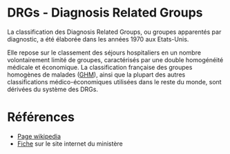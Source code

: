 # DRGs - Diagnosis Related Groups
<!-- SPDX-License-Identifier: MPL-2.0 -->

La classification des Diagnosis Related Groups, ou groupes apparentés par diagnostic, a été élaborée dans les années 1970 aux Etats-Unis. 

Elle repose sur le classement des séjours hospitaliers en un nombre volontairement limité de groupes, caractérisés par une double homogénéité médicale et économique. La classification française des groupes homogènes de malades ([GHM](GHM.md)), ainsi que la plupart des autres classifications médico-économiques utilisées dans le reste du monde, sont dérivées du système des DRGs. 

# Références

- [Page wikipedia](https://en.wikipedia.org/wiki/Diagnosis-related_group)
- [Fiche](https://solidarites-sante.gouv.fr/professionnels/gerer-un-etablissement-de-sante-medico-social/financement/financement-des-etablissements-de-sante-10795/financement-des-etablissements-de-sante-glossaire/article/diagnosis-related-groups-drgs) sur le site internet du ministère
